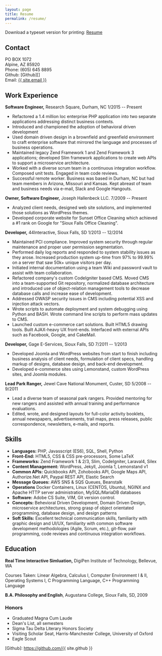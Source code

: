 ```yaml
---
layout: page
title: Resume
permalink: /resume/
---
```


Download a typeset version for printing: [Resume][] <i class="fa fa-file-pdf-o" aria-hidden="true"></i>

Contact
-------------------------------------------------------------------------------

PO BOX 1072  
Alpine, AZ 85920  
Phone: (605) 645 8895  
Github: [Github][] <i class="fa fa-github" aria-hidden="true"></i>  
Email: <a href="mailto:{{ site.email }}">{{ site.email }}</a>  

Work Experience
-------------------------------------------------------------------------------

**Software Engineer,** Research Square, Durham, NC 1/2015 -- Present

- Refactored a 1.4 million loc enterprise PHP application into two
  separate applications addressing distinct business contexts.
- Introduced and championed the adoption of behavioral driven development
- Used domain driven design in a brownfield and greenfield environment
  to craft enterprise software that mirrored the language and processes of
  business operations.
- Maintained legacy Zend Framework 1 and Zend Framework 3 applications;
  developed Slim framework applications to create web APIs to support a
  microservice architecture.
- Worked with a diverse scrum team in a continuous integration workflow.
  Composed unit tests. Engaged in team code reviews.
- Successful remote worker. Business was based in Durham, NC but had
  team members in Arizona, Missouri and Kansas. Kept abreast of team and
  business needs via e-mail, Slack and Google Hangouts.
  
**Owner, Software Engineer,** Joseph Hallenbeck LLC. 7/2009 -- Present

- Analyzed client needs, designed web site solutions, and implemented
  those solutions as WordPress themes.
- Developed corporate website for Sunset Office Cleaning which achieved
  a \#1 rank on Google for "Sioux Falls Office Cleaning".

**Developer,** 44Interactive, Sioux Falls, SD 1/2013 -- 12/2014
 
- Maintained PCI compliance. Improved system security through regular
  maintenance and proper user permission segmentation.
- Performed daily log reports and responded to system stability
  issues as they arose. Increased production system up-time from 97% to
  99.99% on a server that saw 50k+ unique visitors per day.
- Initiated internal documentation using a team Wiki and
  password vault to assist with team collaboration.
- Refactored company's custom CodeIgniter based CMS. Moved CMS into a
  team-supported Git repository, normalized database architecture and
  introduced use of object-relation management tools to decrease database
  calls and increase ease of development.
- Addressed OWASP security issues in CMS including potential XSS and
  injection attack vectors.
- Wrote scripts to automate deployment and system debugging using
  Python and BASH. Wrote command line scripts to perform mass updates to
  CMS.
- Launched custom e-commerce cart solutions. Built HTML5 drawing tools.
  Built AJAX-heavy UX front-ends. Interfaced with external APIs such as Facebook,
  Google, and CakeMail.

**Developer,** Gage E-Services, Sioux Falls, SD 7/2011 -- 1/2013

- Developed Joomla and WordPress websites from start to finish
  including business analysis of client needs, formulation of client specs,
  handling markup of designs, database design, and back-end development.
- Developed e-commerce sites using Lemonstand, custom WordPress sites,
  and Joomla modules.
  
**Lead Park Ranger,** Jewel Cave National Monument, Custer, SD 5/2008 -- 9/2011
 
- Lead a diverse team of seasonal park rangers. Provided mentoring for
  new rangers and assisted with annual training and performance evaluations.
- Edited, wrote, and designed layouts for full-color activity booklets,
  annual newspapers, advertisements, trail maps, press releases, public
  correspondence, newsletters, e-mails, and reports.
  
Skills
-------------------------------------------------------------------------------

- **Languages:** PHP, Javasscript (ES6), SQL, Shell, Python
- **Front-End:** HTML5, CSS & CSS pre-processors, Some LaTeX
- **Frameworks:** Zend Framework 1 & 2/3, Slim, CodeIgniter, Laraval4, Silex
- **Content Management:** WordPress, Jekyll, Joomla 1, Lemonstand v1
- **Common APIs:** Quickbooks API, Zohobooks API, Google Maps API, 
  Authorize.Net API, Paypal REST API, Elastic Search
- **Message Queues:** AWS SNS \& SQS Queues, Beanstalk
- **Operations** Docker Containers, Linux (CENTOS, Ubuntu), NGINX and Apache 
  HTTP server administration, MySQL/MariaDB databases
- **Software:** Adobe CS Suite, VIM, Git version control.
- **Concepts:** Behevioral Driven Development, Domain Driven Design,
  microservice architectures, strong grasp of object orientated programming,
  database design, and design patterns
- **Soft Skills:** Excellent technical communication skills, familiarity with 
  graphic design and UI/UX, familiarity with common software development 
  methodologies (Agile, Scrum, etc.), git-flow, pair programming, code reviews 
  and continuous integration workflows.

Education
-------------------------------------------------------------------------------

**Real Time Interactive Simluation,** DigiPen Institute of Technology, 
Bellevue, WA

Courses Taken: Linear Algebra, Calculus I, Computer Environment I & II, 
Operating Systems I, C Programming Language, C++ Programming Language

**B.A. Philosophy and English**, Augustana College, Sioux Falls, SD, 2009

### Honors

- Graduated Magna Cum Laude
- Dean's List, all semesters
- Sigma Tau Delta Literary Honors Society
- Visiting Scholar Seat, Harris-Manchester College, University of Oxford
- Eagle Scout

[Resume]: /static/hallenbeck_resume.pdf
[Github]: https://github.com/{{ site.github }}
